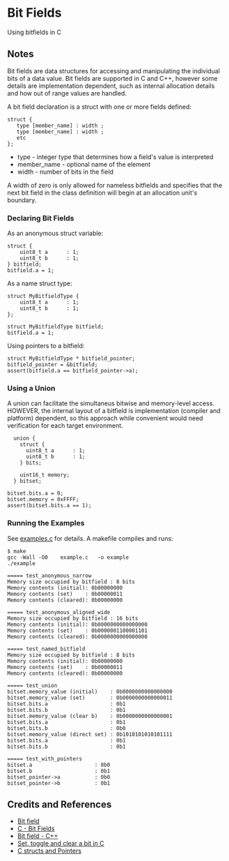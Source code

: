 # Bit Fields

Using bitfields in C

## Notes

Bit fields are data structures for accessing and manipulating the individual bits of a data value.
Bit fields are supported in C and C++, however some details are implementation dependent,
such as internal allocation details and how out of range values are handled.

A bit field declaration is a struct with one or more fields defined:

```
struct {
   type [member_name] : width ;
   type [member_name] : width ;
   etc
};
```

* type - integer type that determines how a field's value is interpreted
* member_name - optional name of the element
* width - number of bits in the field

A width of zero is only allowed for nameless bitfields and  specifies that the next bit field in the class definition will begin at an allocation unit's boundary.


### Declaring Bit Fields

As an anonymous struct variable:

```
struct {
    uint8_t a      : 1;
    uint8_t b      : 1;
} bitfield;
bitfield.a = 1;
```

As a name struct type:

```
struct MyBitfieldType {
    uint8_t a      : 1;
    uint8_t b      : 1;
};

struct MyBitfieldType bitfield;
bitfield.a = 1;
```

Using pointers to a bitfield:

```
struct MyBitfieldType * bitfield_pointer;
bitfield_pointer = &bitfield;
assert(bitfield.a == bitfield_pointer->a);
```

### Using a Union

A union can facilitate the simultaneus bitwise and memory-level access.
HOWEVER, the internal layout of a bitfield is implementation (compiler and platform) dependent,
so this approach while convenient would need verification for each target environment.

```
  union {
    struct {
      uint8_t a      : 1;
      uint8_t b      : 1;
    } bits;

    uint16_t memory;
  } bitset;

bitset.bits.a = 0;
bitset.memory = 0xFFFF;
assert(bitset.bits.a == 1);
```

### Running the Examples

See [examples.c](./examples.c) for details. A makefile compiles and runs:

```
$ make
gcc -Wall -O0    example.c   -o example
./example

===== test_anonymous_narrow
Memory size occupied by bitfield : 8 bits
Memory contents (initial): 0b00000000
Memory contents (set)    : 0b00000011
Memory contents (cleared): 0b00000000

===== test_anonymous_aligned_wide
Memory size occupied by bitfield : 16 bits
Memory contents (initial): 0b0000000000000000
Memory contents (set)    : 0b0000001100001101
Memory contents (cleared): 0b0000000000000000

===== test_named_bitfield
Memory size occupied by bitfield : 8 bits
Memory contents (initial): 0b00000000
Memory contents (set)    : 0b00000011
Memory contents (cleared): 0b00000000

===== test_union
bitset.memory_value (initial)    : 0b0000000000000000
bitset.memory_value (set)        : 0b0000000000000011
bitset.bits.a                    : 0b1
bitset.bits.b                    : 0b1
bitset.memory_value (clear b)    : 0b0000000000000001
bitset.bits.a                    : 0b1
bitset.bits.b                    : 0b0
bitset.memory_value (direct set) : 0b1010101010101111
bitset.bits.a                    : 0b1
bitset.bits.b                    : 0b1

===== test_with_pointers
bitset.a                    : 0b0
bitset.b                    : 0b1
bitset_pointer->a           : 0b0
bitset_pointer->b           : 0b1
```

## Credits and References

* [Bit field](https://en.wikipedia.org/wiki/Bit_field)
* [C - Bit Fields](https://www.tutorialspoint.com/cprogramming/c_bit_fields.htm)
* [Bit field - C++](https://en.cppreference.com/w/cpp/language/bit_field)
* [Set, toggle and clear a bit in C](https://www.codesdope.com/blog/article/set-toggle-and-clear-a-bit-in-c/)
* [C structs and Pointers](https://www.programiz.com/c-programming/c-structures-pointers)
